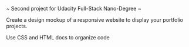 ~ Second project for Udacity Full-Stack Nano-Degree ~

Create a design mockup of a responsive website to display your portfolio projects. 

Use CSS and HTML docs to organize code 